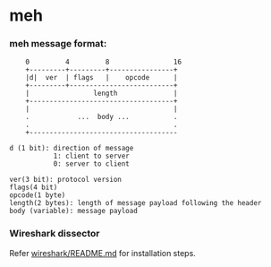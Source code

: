 # meh

### meh message format:

        0         4         8                16
        +---------+---------+----------------+
        |d|  ver  | flags   |    opcode      |
        +---------+--------------------------+
        |                length              |
        +------------------------------------+
        |                                    |
        .            ...  body ...           .
        .                                    .
        +-------------------------------------

    d (1 bit): direction of message
               1: client to server
               0: server to client

    ver(3 bit): protocol version
    flags(4 bit)
    opcode(1 byte)
    length(2 bytes): length of message payload following the header
    body (variable): message payload

### Wireshark dissector

Refer [wireshark/README.md](./wireshark/README.md) for installation steps.
